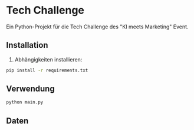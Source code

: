 # Tech Challenge

Ein Python-Projekt für die Tech Challenge des "KI meets Marketing" Event.


## Installation

1. Abhängigkeiten installieren:
```bash
pip install -r requirements.txt
```

## Verwendung

```bash
python main.py
```

## Daten

